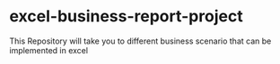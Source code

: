 # excel-business-report-project
This Repository will take you to different business scenario that can be implemented in excel

